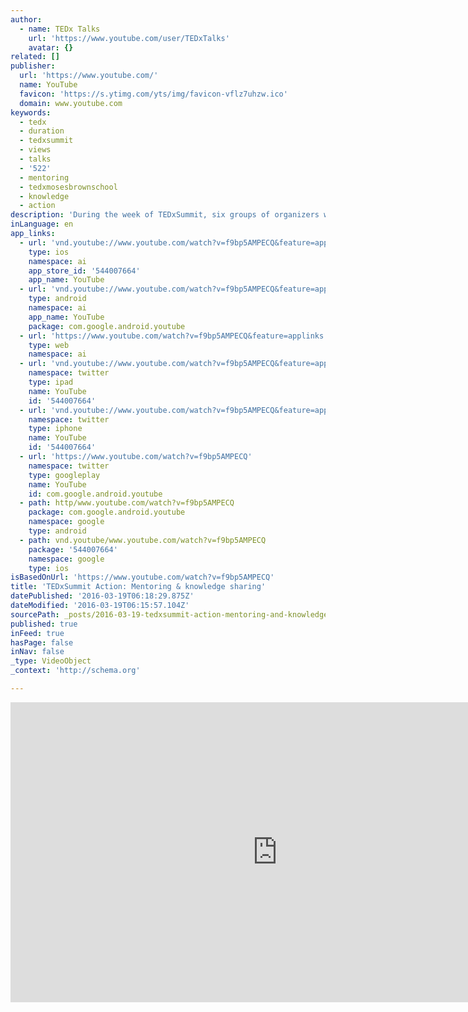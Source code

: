 ```yaml
---
author:
  - name: TEDx Talks
    url: 'https://www.youtube.com/user/TEDxTalks'
    avatar: {}
related: []
publisher:
  url: 'https://www.youtube.com/'
  name: YouTube
  favicon: 'https://s.ytimg.com/yts/img/favicon-vflz7uhzw.ico'
  domain: www.youtube.com
keywords:
  - tedx
  - duration
  - tedxsummit
  - views
  - talks
  - '522'
  - mentoring
  - tedxmosesbrownschool
  - knowledge
  - action
description: 'During the week of TEDxSummit, six groups of organizers were tasked with kicking off six different initiatives -- the TEDxSummit Actions. Action Group 4 looked into tools that will allow TEDx organizers to communicate with each other and share best practices.'
inLanguage: en
app_links:
  - url: 'vnd.youtube://www.youtube.com/watch?v=f9bp5AMPECQ&feature=applinks'
    type: ios
    namespace: ai
    app_store_id: '544007664'
    app_name: YouTube
  - url: 'vnd.youtube://www.youtube.com/watch?v=f9bp5AMPECQ&feature=applinks'
    type: android
    namespace: ai
    app_name: YouTube
    package: com.google.android.youtube
  - url: 'https://www.youtube.com/watch?v=f9bp5AMPECQ&feature=applinks'
    type: web
    namespace: ai
  - url: 'vnd.youtube://www.youtube.com/watch?v=f9bp5AMPECQ&feature=applinks'
    namespace: twitter
    type: ipad
    name: YouTube
    id: '544007664'
  - url: 'vnd.youtube://www.youtube.com/watch?v=f9bp5AMPECQ&feature=applinks'
    namespace: twitter
    type: iphone
    name: YouTube
    id: '544007664'
  - url: 'https://www.youtube.com/watch?v=f9bp5AMPECQ'
    namespace: twitter
    type: googleplay
    name: YouTube
    id: com.google.android.youtube
  - path: http/www.youtube.com/watch?v=f9bp5AMPECQ
    package: com.google.android.youtube
    namespace: google
    type: android
  - path: vnd.youtube/www.youtube.com/watch?v=f9bp5AMPECQ
    package: '544007664'
    namespace: google
    type: ios
isBasedOnUrl: 'https://www.youtube.com/watch?v=f9bp5AMPECQ'
title: 'TEDxSummit Action: Mentoring & knowledge sharing'
datePublished: '2016-03-19T06:18:29.875Z'
dateModified: '2016-03-19T06:15:57.104Z'
sourcePath: _posts/2016-03-19-tedxsummit-action-mentoring-and-knowledge-sharing.md
published: true
inFeed: true
hasPage: false
inNav: false
_type: VideoObject
_context: 'http://schema.org'

---
```

<iframe src="https://cdn.embedly.com/widgets/media.html?src=https%3A%2F%2Fwww.youtube.com%2Fembed%2Ff9bp5AMPECQ%3Ffeature%3Doembed&amp;url=https%3A%2F%2Fwww.youtube.com%2Fwatch%3Fv%3Df9bp5AMPECQ&amp;image=https%3A%2F%2Fi.ytimg.com%2Fvi%2Ff9bp5AMPECQ%2Fhqdefault.jpg&amp;key=b7d04c9b404c499eba89ee7072e1c4f7&amp;type=text%2Fhtml&amp;schema=youtube" width="854" height="480" scrolling="no" frameborder="0" allowfullscreen="allowfullscreen" style=""></iframe>
